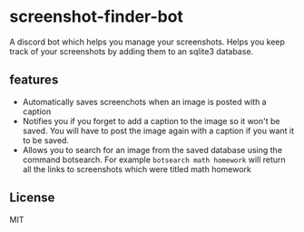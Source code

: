 # screenshot-finder-bot
A discord bot which helps you manage your screenshots.
Helps you keep track of your screenshots by adding them to an sqlite3 database.

## features
- Automatically saves screenchots when an image is posted with a caption
- Notifies you if you forget to add a caption to the image so it won't be saved. You will have to post the image again with a caption if you want it to be saved.
- Allows you to search for an image from the saved database using the command botsearch. For example ` botsearch math homework ` will return all the links to screenshots which were titled math homework

## License
MIT


